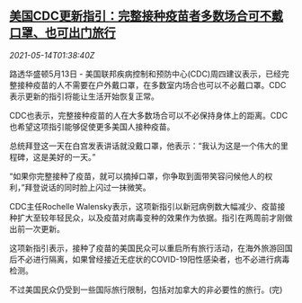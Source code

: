 <!--1620957662000-->
[美国CDC更新指引：完整接种疫苗者多数场合可不戴口罩、也可出门旅行](https://cn.reuters.com/article/us-cdc-covid-mask-guidance-0514-idCNKBS2CV04E)
------

<div><i>2021-05-14T01:38:40Z</i></div><p>路透华盛顿5月13日 - 美国联邦疾病控制和预防中心(CDC)周四建议表示，已经完整接种疫苗的人不需要在户外戴口罩，在多数室内场合也可以不必戴口罩。CDC表示更新的指引将能让生活开始恢复正常。</p><p>CDC也表示，完整接种疫苗的人在大多数场合可以不必保持身体上的距离。CDC也希望这项指引能够促使更多美国人接种疫苗。</p><p>总统拜登这一天在白宫发表讲话就没戴口罩，他表示：“我认为这是一个伟大的里程碑，这是美好的一天。”</p><p>“如果你完整接种了疫苗，就可以摘掉口罩，你争取到面带笑容问候他人的权利，”拜登说话的同时脸上闪过一抹微笑。</p><p>CDC主任Rochelle Walensky表示，这项新指引以新冠病例数大幅减少、疫苗接种扩大至较年轻民众，以及疫苗对病毒变种的效果作为依据。指引在两周前才刚做出前一次更新。</p><p>这项新指引表示，接种了疫苗的美国民众可以重启所有旅行活动，在海外旅游回国后不必进行隔离，如果曾经接近无症状的COVID-19阳性感染者，也不必进行病毒检测。</p><p>不过美国民众仍受到一些国际旅行限制，包括对加拿大的非必要性的旅行。(完)</p>

